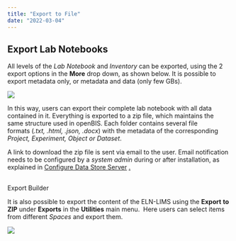 ```yaml
---
title: "Export to File"
date: "2022-03-04"
---
```


## Export Lab Notebooks

  
All levels of the _Lab Notebook_ and _Inventory_ can be exported, using the 2 export options in the **More** drop down, as shown below. It is possible to export metadata only, or metadata and data (only few GBs). 

![](https://openbis.ch/wp-content/uploads/2019/09/Screenshot-2020-02-27-at-12.47.21-300x116.png)

In this way, users can export their complete lab notebook with all data contained in it. Everything is exported to a zip file, which maintains the same structure used in openBIS. Each folder contains several file formats (_.txt, .html, .json, .docx_) with the metadata of the corresponding _Project, Experiment, Object or Dataset_.

  
A link to download the zip file is sent via email to the user. Email notification needs to be configured by a _system admin_ during or after installation, as explained in [Configure Data Store Server](https://unlimited.ethz.ch/display/openBISDoc2010/Installation+and+Administrators+Guide+of+the+openBIS+Data+Store+Server) [.](https://wiki-bsse.ethz.ch/display/openBISDoc1906/Installation+and+Administrators+Guide+of+the+openBIS+Data+Store+Server)

##   
Export Builder

  
It is also possible to export the content of the ELN-LIMS using the **Export** **to ZIP** under **Exports** in the **Utilities** main menu.  Here users can select items from different _Spaces_ and export them.

![](https://openbis.ch/wp-content/uploads/2019/09/Screenshot-2020-03-09-at-14.46.32.png)
